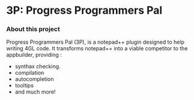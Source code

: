 # 3P: Progress Programmers Pal #

### About this project ###

Progress Programmers Pal (3P), is a notepad++ plugin designed to help writing 4GL code. 
It transforms notepad++ into a viable competitor to the appbuilder, providing :
* synthax checking.
* compilation
* autocompletion
* tooltips 
* and much more!